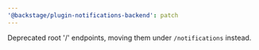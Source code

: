 ```yaml
---
'@backstage/plugin-notifications-backend': patch
---
```


Deprecated root '/' endpoints, moving them under `/notifications` instead.
